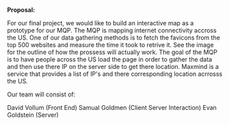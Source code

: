 __Proposal:__ 

For our final project, we would like to build an interactive map as a prototype for our MQP. The MQP is mapping internet connectivity accross the US. One of our data gathering methods is to fetch the favicons from the top 500 websites and measure the time it took to retrive it. See the image for the outline of how the prossess will actually work. The goal of the MQP is to have people across the US load the page in order to gather the data and then use there IP on the server side to get there location. Maxmind is a service that provides a list of IP's and there corresponding location acrrosss the US.

Our team will consist of:

David Vollum (Front End)
Samual Goldmen (Client Server Interaction)
Evan Goldstein (Server)
